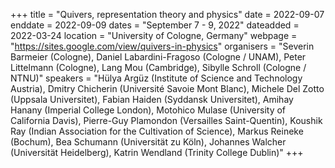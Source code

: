 +++
title = "Quivers, representation theory and physics"
date = 2022-09-07
enddate = 2022-09-09
dates = "September 7 - 9, 2022"
dateadded = 2022-03-24
location = "University of Cologne, Germany"
webpage = "https://sites.google.com/view/quivers-in-physics"
organisers = "Severin Barmeier (Cologne), Daniel Labardini-Fragoso (Cologne / UNAM), Peter Littelmann (Cologne), Lang Mou (Cambridge), Sibylle Schroll (Cologne / NTNU)"
speakers = "Hülya Argüz (Institute of Science and Technology Austria), Dmitry Chicherin (Université Savoie Mont Blanc), Michele Del Zotto (Uppsala Universitet), Fabian Haiden (Syddansk Universitet), Amihay Hanany (Imperial College London), Motohico Mulase (University of California Davis), Pierre-Guy Plamondon (Versailles Saint-Quentin), Koushik Ray (Indian Association for the Cultivation of Science), Markus Reineke (Bochum), Bea Schumann (Universität zu Köln), Johannes Walcher (Universität Heidelberg), Katrin Wendland (Trinity College Dublin)"
+++
